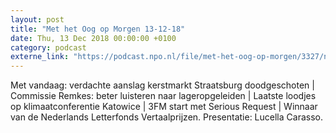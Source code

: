 ```yaml
---
layout: post
title: "Met het Oog op Morgen 13-12-18"
date: Thu, 13 Dec 2018 00:00:00 +0100
category: podcast
externe_link: "https://podcast.npo.nl/file/met-het-oog-op-morgen/3327/nporadio1_met-het-oog-op-morgen_20181213_met-het-oog-op-morgen-13-12-18.mp3"
---
```


Met vandaag: verdachte aanslag kerstmarkt Straatsburg doodgeschoten | Commissie Remkes: beter luisteren naar lageropgeleiden | Laatste loodjes op klimaatconferentie Katowice | 3FM start met Serious Request | Winnaar van de Nederlands Letterfonds Vertaalprijzen. Presentatie: Lucella Carasso.
